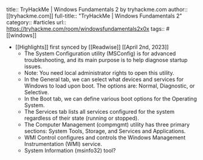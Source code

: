 title:: TryHackMe | Windows Fundamentals 2 by tryhackme.com
author:: [[tryhackme.com]]
full-title:: "TryHackMe | Windows Fundamentals 2"
category:: #articles
url:: https://tryhackme.com/room/windowsfundamentals2x0x
tags:: #[[windows]]

- [[Highlights]] first synced by [[Readwise]] [[April 2nd, 2023]]
	- The System Configuration utility (MSConfig) is for advanced troubleshooting, and its main purpose is to help diagnose startup issues.
	- Note: You need local administrator rights to open this utility.
	- In the General tab, we can select what devices and services for Windows to load upon boot. The options are: Normal, Diagnostic, or Selective.
	- In the Boot tab, we can define various boot options for the Operating System.
	- The Services tab lists all services configured for the system regardless of their state (running or stopped).
	- The Computer Management (compmgmt) utility has three primary sections: System Tools, Storage, and Services and Applications.
	- WMI Control configures and controls the Windows Management Instrumentation (WMI) service.
	- System Information (msinfo32) tool?